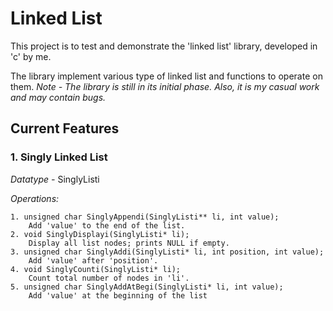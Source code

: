 # Linked List

This project is to test and demonstrate the 'linked list' library, developed in 'c' by me.

The library implement various type of linked list and functions to operate on them.
*Note - The library is still in its initial phase. Also, it is my casual work and may contain bugs.*

## Current Features

### 1. Singly Linked List
*Datatype -* SinglyListi

*Operations:*

    1. unsigned char SinglyAppendi(SinglyListi** li, int value);
        Add 'value' to the end of the list.
    2. void SinglyDisplayi(SinglyListi* li);
        Display all list nodes; prints NULL if empty.
    3. unsigned char SinglyAddi(SinglyListi* li, int position, int value);
        Add 'value' after 'position'.
    4. void SinglyCounti(SinglyListi* li);
        Count total number of nodes in 'li'.
    5. unsigned char SinglyAddAtBegi(SinglyListi* li, int value);
        Add 'value' at the beginning of the list
